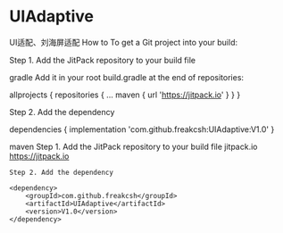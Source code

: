 # UIAdaptive
UI适配、刘海屏适配
How to
To get a Git project into your build:

Step 1. Add the JitPack repository to your build file

gradle
Add it in your root build.gradle at the end of repositories:

allprojects {
		repositories {
			...
			maven { url 'https://jitpack.io' }
		}
	}
  
  Step 2. Add the dependency
  
  dependencies {
	        implementation 'com.github.freakcsh:UIAdaptive:V1.0'
	}
  
  maven
  Step 1. Add the JitPack repository to your build file
  <repositories>
		<repository>
		    <id>jitpack.io</id>
		    <url>https://jitpack.io</url>
		</repository>
	</repositories>
    
    Step 2. Add the dependency
    
    <dependency>
	    <groupId>com.github.freakcsh</groupId>
	    <artifactId>UIAdaptive</artifactId>
	    <version>V1.0</version>
	</dependency>
    
  
  
  
